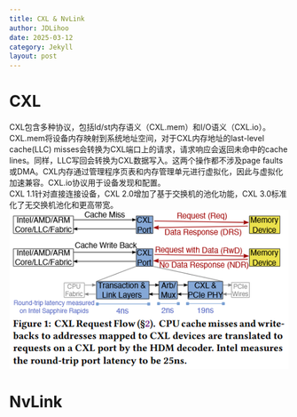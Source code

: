 ```yaml
---
title: CXL & NvLink
author: JDLihoo
date: 2025-03-12
category: Jekyll
layout: post
---
```


# CXL
CXL包含多种协议，包括ld/st内存语义（CXL.mem）和I/O语义（CXL.io）。CXL.mem将设备内存映射到系统地址空间，对于CXL内存地址的last-level cache(LLC) misses会转换为CXL端口上的请求，请求响应会返回未命中的cache lines。同样，LLC写回会转换为CXL数据写入。这两个操作都不涉及page faults或DMA。CXL内存通过管理程序页表和内存管理单元进行虚拟化，因此与虚拟化加速兼容。CXL.io协议用于设备发现和配置。  
CXL 1.1针对直接连接设备，CXL 2.0增加了基于交换机的池化功能，CXL 3.0标准化了无交换机池化和更高带宽。
![picture 0](../images/f8608289138d52ff643ef305a5c6dfbf2c8f59ddcec2ff4f32601a18051f3f66.png)  

# NvLink  
